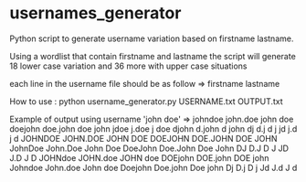 # usernames_generator
Python script to generate username variation based on firstname lastname.

Using a wordlist that contain firstname and lastname the script will generate 18 lower case variation and 36 more with upper case situations

each line in the username file should be as follow => firstname lastname 

How to use : 
python username_generator.py USERNAME.txt OUTPUT.txt 

Example of output using username 'john doe' => 
johndoe
john.doe
john doe
doejohn
doe.john
doe john
jdoe
j.doe
j doe
djohn
d.john
d john
dj
d.j
d j
jd
j.d
j d
JOHNDOE
JOHN.DOE
JOHN DOE
DOEJOHN
DOE.JOHN
DOE JOHN
JohnDoe
John.Doe
John Doe
DoeJohn
Doe.John
Doe John
DJ
D.J
D J
JD
J.D
J D
JOHNdoe
JOHN.doe
JOHN doe
DOEjohn
DOE.john
DOE john
Johndoe
John.doe
John doe
Doejohn
Doe.john
Doe john
Dj
D.j
D j
Jd
J.d
J d
